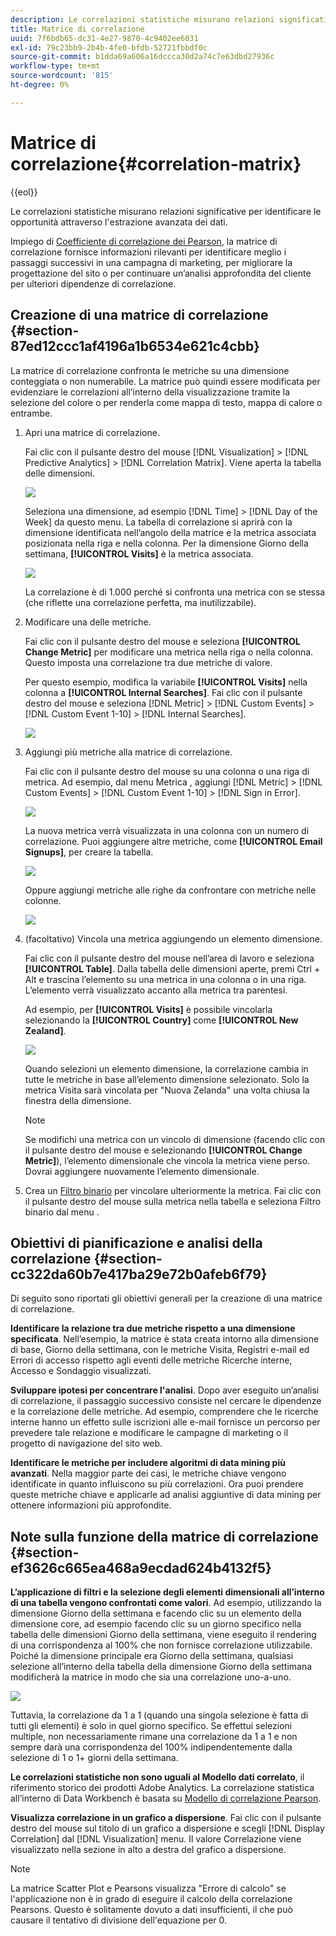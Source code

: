 ```yaml
---
description: Le correlazioni statistiche misurano relazioni significative per identificare le opportunità attraverso l'estrazione avanzata dei dati.
title: Matrice di correlazione
uuid: 7f6bdb65-dc31-4e27-9870-4c9402ee6031
exl-id: 79c23bb9-2b4b-4fe0-bfdb-52721fbbdf0c
source-git-commit: b1dda69a606a16dccca30d2a74c7e63dbd27936c
workflow-type: tm+mt
source-wordcount: '815'
ht-degree: 0%

---
```


# Matrice di correlazione{#correlation-matrix}

{{eol}}

Le correlazioni statistiche misurano relazioni significative per identificare le opportunità attraverso l&#39;estrazione avanzata dei dati.

Impiego di [Coefficiente di correlazione dei Pearson](../../../../home/c-get-started/c-analysis-vis/c-correlation-analysis/c-correlation-pearsons.md#concept-5996cb8c89fd4df5b47b7318e7a1d29c), la matrice di correlazione fornisce informazioni rilevanti per identificare meglio i passaggi successivi in una campagna di marketing, per migliorare la progettazione del sito o per continuare un’analisi approfondita del cliente per ulteriori dipendenze di correlazione.

## Creazione di una matrice di correlazione {#section-87ed12ccc1af4196a1b6534e621c4cbb}

La matrice di correlazione confronta le metriche su una dimensione conteggiata o non numerabile. La matrice può quindi essere modificata per evidenziare le correlazioni all’interno della visualizzazione tramite la selezione del colore o per renderla come mappa di testo, mappa di calore o entrambe.

1. Apri una matrice di correlazione.

   Fai clic con il pulsante destro del mouse [!DNL Visualization] > [!DNL Predictive Analytics] > [!DNL Correlation Matrix]. Viene aperta la tabella delle dimensioni.

   ![](assets/correlation_matrix_2.png)

   Seleziona una dimensione, ad esempio [!DNL Time] > [!DNL Day of the Week] da questo menu. La tabella di correlazione si aprirà con la dimensione identificata nell’angolo della matrice e la metrica associata posizionata nella riga e nella colonna. Per la dimensione Giorno della settimana, **[!UICONTROL Visits]** è la metrica associata.

   ![](assets/correlation_matrix_1.png)

   La correlazione è di 1.000 perché si confronta una metrica con se stessa (che riflette una correlazione perfetta, ma inutilizzabile).

1. Modificare una delle metriche.

   Fai clic con il pulsante destro del mouse e seleziona **[!UICONTROL Change Metric]** per modificare una metrica nella riga o nella colonna. Questo imposta una correlazione tra due metriche di valore.

   Per questo esempio, modifica la variabile **[!UICONTROL Visits]** nella colonna a **[!UICONTROL Internal Searches]**. Fai clic con il pulsante destro del mouse e seleziona [!DNL Metric] > [!DNL Custom Events] > [!DNL Custom Event 1-10] > [!DNL Internal Searches].

   ![](assets/correlation_matrix_change_metric.png)

1. Aggiungi più metriche alla matrice di correlazione.

   Fai clic con il pulsante destro del mouse su una colonna o una riga di metrica. Ad esempio, dal menu Metrica , aggiungi [!DNL Metric] > [!DNL Custom Events] > [!DNL Custom Event 1-10] > [!DNL Sign in Error].

   ![](assets/correlation_matrix_11.png)

   La nuova metrica verrà visualizzata in una colonna con un numero di correlazione. Puoi aggiungere altre metriche, come **[!UICONTROL Email Signups]**, per creare la tabella.

   ![](assets/correlation_matrix_6.png)

   Oppure aggiungi metriche alle righe da confrontare con metriche nelle colonne.

   ![](assets/correlation_matrix_add_metric.png)

1. (facoltativo) Vincola una metrica aggiungendo un elemento dimensione.

   Fai clic con il pulsante destro del mouse nell’area di lavoro e seleziona **[!UICONTROL Table]**. Dalla tabella delle dimensioni aperte, premi Ctrl + Alt e trascina l’elemento su una metrica in una colonna o in una riga. L’elemento verrà visualizzato accanto alla metrica tra parentesi.

   Ad esempio, per **[!UICONTROL Visits]** è possibile vincolarla selezionando la **[!UICONTROL Country]** come **[!UICONTROL New Zealand]**.

   ![](assets/correlation_matrix_dim_element.png)

   Quando selezioni un elemento dimensione, la correlazione cambia in tutte le metriche in base all’elemento dimensione selezionato. Solo la metrica Visita sarà vincolata per &quot;Nuova Zelanda&quot; una volta chiusa la finestra della dimensione.

   >[!NOTE]
   >
   >Se modifichi una metrica con un vincolo di dimensione (facendo clic con il pulsante destro del mouse e selezionando **[!UICONTROL Change Metric]**), l’elemento dimensionale che vincola la metrica viene perso. Dovrai aggiungere nuovamente l’elemento dimensionale.

1. Crea un [Filtro binario](../../../../home/c-get-started/c-analysis-vis/c-correlation-analysis/c-correlation-binary-filter.md#concept-24e1daff43c540f69019f236976da31c) per vincolare ulteriormente la metrica. Fai clic con il pulsante destro del mouse sulla metrica nella tabella e seleziona Filtro binario dal menu .

## Obiettivi di pianificazione e analisi della correlazione {#section-cc322da60b7e417ba29e72b0afeb6f79}

Di seguito sono riportati gli obiettivi generali per la creazione di una matrice di correlazione.

**Identificare la relazione tra due metriche rispetto a una dimensione specificata**. Nell’esempio, la matrice è stata creata intorno alla dimensione di base, Giorno della settimana, con le metriche Visita, Registri e-mail ed Errori di accesso rispetto agli eventi delle metriche Ricerche interne, Accesso e Sondaggio visualizzati.

**Sviluppare ipotesi per concentrare l&#39;analisi**. Dopo aver eseguito un’analisi di correlazione, il passaggio successivo consiste nel cercare le dipendenze e la correlazione delle metriche. Ad esempio, comprendere che le ricerche interne hanno un effetto sulle iscrizioni alle e-mail fornisce un percorso per prevedere tale relazione e modificare le campagne di marketing o il progetto di navigazione del sito web.

**Identificare le metriche per includere algoritmi di data mining più avanzati**. Nella maggior parte dei casi, le metriche chiave vengono identificate in quanto influiscono su più correlazioni. Ora puoi prendere queste metriche chiave e applicarle ad analisi aggiuntive di data mining per ottenere informazioni più approfondite.

## Note sulla funzione della matrice di correlazione {#section-ef3626c665ea468a9ecdad624b4132f5}

**L’applicazione di filtri e la selezione degli elementi dimensionali all’interno di una tabella vengono confrontati come valori**. Ad esempio, utilizzando la dimensione Giorno della settimana e facendo clic su un elemento della dimensione core, ad esempio facendo clic su un giorno specifico nella tabella delle dimensioni Giorno della settimana, viene eseguito il rendering di una corrispondenza al 100% che non fornisce correlazione utilizzabile. Poiché la dimensione principale era Giorno della settimana, qualsiasi selezione all’interno della tabella della dimensione Giorno della settimana modificherà la matrice in modo che sia una correlazione uno-a-uno.

![](assets/correlation_matrix_10.png)

Tuttavia, la correlazione da 1 a 1 (quando una singola selezione è fatta di tutti gli elementi) è solo in quel giorno specifico. Se effettui selezioni multiple, non necessariamente rimane una correlazione da 1 a 1 e non sempre darà una corrispondenza del 100% indipendentemente dalla selezione di 1 o 1+ giorni della settimana.

**Le correlazioni statistiche non sono uguali al Modello dati correlato**, il riferimento storico dei prodotti Adobe Analytics. La correlazione statistica all’interno di Data Workbench è basata su [Modello di correlazione Pearson](../../../../home/c-get-started/c-analysis-vis/c-correlation-analysis/c-correlation-pearsons.md#concept-5996cb8c89fd4df5b47b7318e7a1d29c).

**Visualizza correlazione in un grafico a dispersione**. Fai clic con il pulsante destro del mouse sul titolo di un grafico a dispersione e scegli [!DNL Display Correlation] dal [!DNL Visualization] menu. Il valore Correlazione viene visualizzato nella sezione in alto a destra del grafico a dispersione.

>[!NOTE]
>
>La matrice Scatter Plot e Pearsons visualizza &quot;Errore di calcolo&quot; se l&#39;applicazione non è in grado di eseguire il calcolo della correlazione Pearsons. Questo è solitamente dovuto a dati insufficienti, il che può causare il tentativo di divisione dell&#39;equazione per 0.
